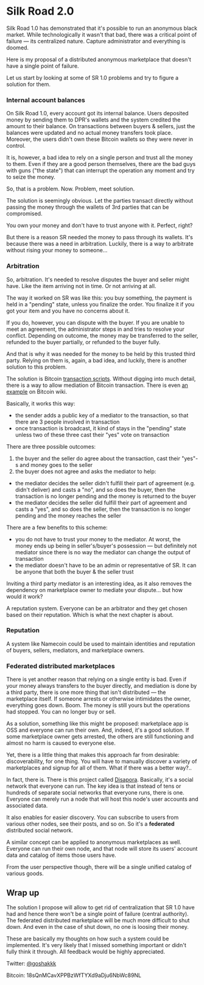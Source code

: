 # Silk Road 2.0

Silk Road 1.0 has demonstrated that it's possible to run an anonymous black market. While technologically it wasn't that bad, there was a critical point of failure — its centralized nature. Capture administrator and everything is doomed.

Here is my proposal of a distributed anonymous marketplace that doesn't have a single point of failure.

Let us start by looking at some of SR 1.0 problems and try to figure a solution for them.

### Internal account balances

On Silk Road 1.0, every account got its internal balance. Users deposited money by sending them to DPR's wallets and the system credited the amount to their balance. On transactions between buyers & sellers, just the balances were updated and no actual money transfers took place. Moreover, the users didn't own these Bitcoin wallets so they were never in control.

It is, however, a bad idea to rely on a single person and trust all the money to them. Even if they are a good person themselves, there are the bad guys with guns ("the state") that can interrupt the operation any moment and try to seize the money.

So, that is a problem. Now. Problem, meet solution.

The solution is seemingly obvious. Let the parties transact directly without passing the money through the wallets of 3rd parties that can be compromised.

You own your money and don't have to trust anyone with it. Perfect, right?

But there is a reason SR needed the money to pass through its wallets. It's because there was a need in arbitration. Luckily, there is a way to arbitrate without rising your money to someone...

### Arbitration

So, arbitration. It's needed to resolve disputes the buyer and seller might have. Like the item arriving not in time. Or not arriving at all.

The way it worked on SR was like this: you buy something, the payment is held in a "pending" state, unless you finalize the order. You finalize it if you got your item and you have no concerns about it.

If you do, however, you can dispute with the buyer. If you are unable to meet an agreement, the administrator steps in and tries to resolve your conflict. Depending on outcome, the money may be transferred to the seller, refunded to the buyer partially, or refunded to the buyer fully.

And that is why it was needed for the money to be held by this trusted third party. Relying on them is, again, a bad idea, and luckily, there is another solution to this problem.

The solution is Bitcoin [transaction scripts](https://en.bitcoin.it/wiki/Script). Without digging into much detail, there is a way to allow mediation of Bitcoin transaction. There is even [an example](https://en.bitcoin.it/wiki/Contracts#Example_2:_Escrow_and_dispute_mediation) on Bitcoin wiki.

Basically, it works this way:

* the sender adds a public key of a mediator to the transaction, so that there are 3 people involved in transaction
* once transaction is broadcast, it kind of stays in the "pending" state unless two of these three cast their "yes" vote on transaction

There are three possible outcomes:

1. the buyer and the seller do agree about the transaction, cast their "yes"-s and money goes to the seller
2. the buyer does not agree and asks the mediator to help:
  * the mediator decides the seller didn't fulfill their part of agreement (e.g. didn't deliver) and casts a "no", and so does the buyer, then the transaction is no longer pending and the money is returned to the buyer
  * the mediator decides the seller did fulfill their part of agreement and casts a "yes", and so does the seller, then the transaction is no longer pending and the money reaches the seller

There are a few benefits to this scheme:

* you do not have to trust your money to the mediator. At worst, the money ends up being in seller's/buyer's possession — but definitely not mediator since there is no way the mediator can change the output of transaction
* the mediator doesn't have to be an admin or representative of SR. It can be anyone that both the buyer & the seller trust

Inviting a third party mediator is an interesting idea, as it also removes the dependency on marketplace owner to mediate your dispute... but how would it work?

A reputation system. Everyone can be an arbitrator and they get chosen based on their reputation. Which is what the next chapter is about.

### Reputation

A system like Namecoin could be used to maintain identities and reputation of buyers, sellers, mediators, and marketplace owners.

### Federated distributed marketplaces

There is yet another reason that relying on a single entity is bad. Even if your money always transfers to the buyer directly, and mediation is done by a third party, there is one more thing that isn't distributed — the marketplace itself. If someone arrests or otherwise intimidates the owner, everything goes down. Boom. The money is still yours but the operations had stopped. You can no longer buy or sell.

As a solution, something like this might be proposed: marketplace app is OSS and everyone can run their own. And, indeed, it's a good solution. If some marketplace owner gets arrested, the others are still functioning and almost no harm is caused to everyone else.

Yet, there is a little thing that makes this approach far from desirable: discoverability, for one thing. You will have to manually discover a variety of marketplaces and signup for all of them. What if there was a better way?..

In fact, there is. There is this project called [Disapora](http://joindiaspora.com). Basically, it's a social network that everyone can run. The key idea is that instead of tens or hundreds of separate social networks that everyone runs, there is one. Everyone can merely run a node that will host this node's user accounts and associated data.

It also enables for easier discovery. You can subscribe to users from various other nodes, see their posts, and so on. So it's a **federated** distributed social network.

A similar concept can be applied to anonymous marketplaces as well. Everyone can run their own node, and that node will store its users' account data and catalog of items those users have.

From the user perspective though, there will be a single unified catalog of various goods.

## Wrap up

The solution I propose will allow to get rid of centralization that SR 1.0 have had and hence there won't be a single point of failure (central authority). The federated distributed marketplace will be much more difficult to shut down. And even in the case of shut down, no one is loosing their money.

These are basically my thoughts on how such a system could be implemented. It's very likely that I missed something important or didn't fully think it through. All feedback would be highly appreciated.

Twitter: [@goshakkk](http://twitter.com/goshakkk)

Bitcoin: 18sQnMCavXPPBzWfTYXd9aDju6NbWc89NL
